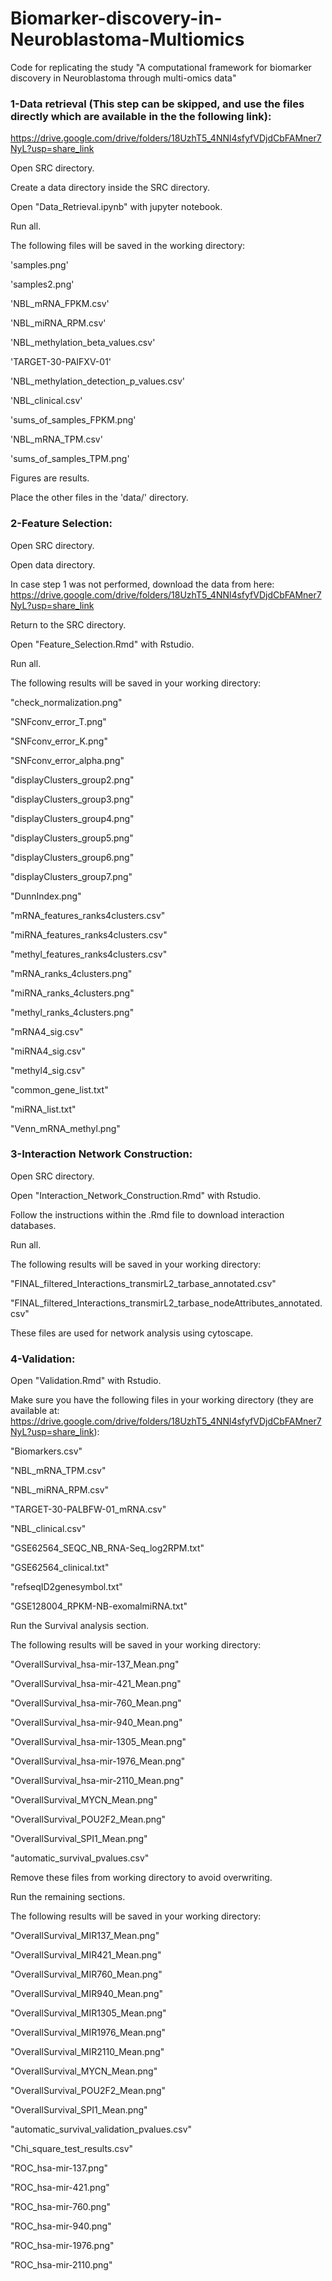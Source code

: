 # Biomarker-discovery-in-Neuroblastoma-Multiomics
Code for replicating the study "A computational framework for biomarker discovery in Neuroblastoma ‎through multi-omics data"

### 1-Data retrieval (This step can be skipped, and use the files directly which are available in the the following link):
 https://drive.google.com/drive/folders/18UzhT5_4NNl4sfyfVDjdCbFAMner7NyL?usp=share_link 

Open SRC directory.

Create a data directory inside the SRC directory.

Open "Data_Retrieval.ipynb" with jupyter notebook.

Run all.

The following files will be saved in the working directory:

'samples.png'

'samples2.png'

'NBL_mRNA_FPKM.csv'

'NBL_miRNA_RPM.csv'

'NBL_methylation_beta_values.csv'

'TARGET-30-PAIFXV-01'

'NBL_methylation_detection_p_values.csv'

'NBL_clinical.csv'

'sums_of_samples_FPKM.png'

'NBL_mRNA_TPM.csv'

'sums_of_samples_TPM.png'


Figures are results.

Place the other files in the 'data/' directory.


### 2-Feature Selection:

Open SRC directory.

Open data directory.

In case step 1 was not performed, download the data from here: https://drive.google.com/drive/folders/18UzhT5_4NNl4sfyfVDjdCbFAMner7NyL?usp=share_link

Return to the SRC directory. 

Open "Feature_Selection.Rmd" with Rstudio.

Run all.

The following results will be saved in your working directory:


"check_normalization.png"

"SNFconv_error_T.png"

"SNFconv_error_K.png"

"SNFconv_error_alpha.png"

"displayClusters_group2.png"

"displayClusters_group3.png"

"displayClusters_group4.png"

"displayClusters_group5.png"

"displayClusters_group6.png"

"displayClusters_group7.png"

"DunnIndex.png"

"mRNA_features_ranks4clusters.csv"

"miRNA_features_ranks4clusters.csv"

"methyl_features_ranks4clusters.csv"

"mRNA_ranks_4clusters.png"

"miRNA_ranks_4clusters.png"

"methyl_ranks_4clusters.png"

"mRNA4_sig.csv"

"miRNA4_sig.csv"

"methyl4_sig.csv"

"common_gene_list.txt"

"miRNA_list.txt"

"Venn_mRNA_methyl.png"

### 3-Interaction Network Construction:


Open SRC directory.

Open "Interaction_Network_Construction.Rmd" with Rstudio.

Follow the instructions within the .Rmd file to download interaction databases.

Run all.

The following results will be saved in your working directory:


"FINAL_filtered_Interactions_transmirL2_tarbase_annotated.csv"

"FINAL_filtered_Interactions_transmirL2_tarbase_nodeAttributes_annotated.csv"


These files are used for network analysis using cytoscape.

### 4-Validation:

Open "Validation.Rmd" with Rstudio.

Make sure you have the following files in your working directory (they are available at: https://drive.google.com/drive/folders/18UzhT5_4NNl4sfyfVDjdCbFAMner7NyL?usp=share_link):

"Biomarkers.csv"

"NBL_mRNA_TPM.csv"

"NBL_miRNA_RPM.csv"

"TARGET-30-PALBFW-01_mRNA.csv"

"NBL_clinical.csv"

"GSE62564_SEQC_NB_RNA-Seq_log2RPM.txt"

"GSE62564_clinical.txt"

"refseqID2genesymbol.txt"

"GSE128004_RPKM-NB-exomalmiRNA.txt"


Run the Survival analysis section.

The following results will be saved in your working directory:

"OverallSurvival_hsa-mir-137_Mean.png"

"OverallSurvival_hsa-mir-421_Mean.png"

"OverallSurvival_hsa-mir-760_Mean.png"

"OverallSurvival_hsa-mir-940_Mean.png"

"OverallSurvival_hsa-mir-1305_Mean.png"

"OverallSurvival_hsa-mir-1976_Mean.png"

"OverallSurvival_hsa-mir-2110_Mean.png"

"OverallSurvival_MYCN_Mean.png"

"OverallSurvival_POU2F2_Mean.png"

"OverallSurvival_SPI1_Mean.png"

"automatic_survival_pvalues.csv"

Remove these files from working directory to avoid overwriting.

Run the remaining sections.

The following results will be saved in your working directory:

"OverallSurvival_MIR137_Mean.png"

"OverallSurvival_MIR421_Mean.png"

"OverallSurvival_MIR760_Mean.png"

"OverallSurvival_MIR940_Mean.png"

"OverallSurvival_MIR1305_Mean.png"

"OverallSurvival_MIR1976_Mean.png"

"OverallSurvival_MIR2110_Mean.png"

"OverallSurvival_MYCN_Mean.png"

"OverallSurvival_POU2F2_Mean.png"

"OverallSurvival_SPI1_Mean.png"

"automatic_survival_validation_pvalues.csv"

"Chi_square_test_results.csv"

"ROC_hsa-mir-137.png"

"ROC_hsa-mir-421.png"

"ROC_hsa-mir-760.png"

"ROC_hsa-mir-940.png"

"ROC_hsa-mir-1976.png"

"ROC_hsa-mir-2110.png"
